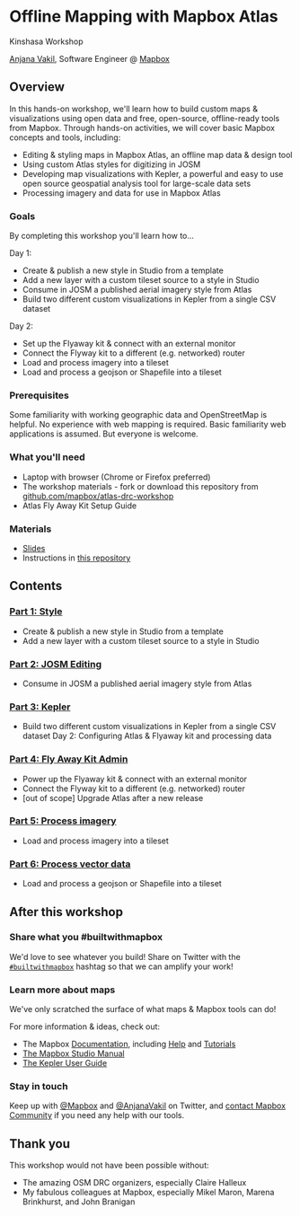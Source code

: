 # Offline Mapping with Mapbox Atlas

Kinshasa Workshop

[Anjana Vakil](https://twitter.com/AnjanaVakil), Software Engineer @ [Mapbox](https://www.mapbox.com)


## Overview

In this hands-on workshop, we'll learn how to build custom maps & visualizations using open data and free, open-source, offline-ready tools from Mapbox. Through hands-on activities, we will cover basic Mapbox concepts and tools, including:
- Editing & styling maps in Mapbox Atlas, an offline map data & design tool
- Using custom Atlas styles for digitizing in JOSM
- Developing map visualizations with Kepler, a powerful and easy to use open source geospatial analysis tool for large-scale data sets
- Processing imagery and data for use in Mapbox Atlas


### Goals

By completing this workshop you'll learn how to...

Day 1:
- Create & publish a new style in Studio from a template
- Add a new layer with a custom tileset source to a style in Studio
- Consume in JOSM a published aerial imagery style from Atlas
- Build two different custom visualizations in Kepler from a single CSV dataset

Day 2:
- Set up the Flyaway kit & connect with an external monitor
- Connect the Flyway kit to a different (e.g. networked) router
- Load and process imagery into a tileset
- Load and process a geojson or Shapefile into a tileset

### Prerequisites

Some familiarity with working geographic data and OpenStreetMap is helpful. No experience with web mapping is required. Basic familiarity web applications is assumed. But everyone is welcome.

### What you'll need

- Laptop with browser (Chrome or Firefox preferred)
- The workshop materials - fork or download this repository from [github.com/mapbox/atlas-drc-workshop](https://github.com/mapbox/atlas-drc-workshop)
- Atlas Fly Away Kit Setup Guide

### Materials

- [Slides](https://docs.google.com/presentation/d/1kREE7Nq2v_INX4tWGRUP7QZ0zIHQNj6f4YGOwVrNB-A/edit?usp=sharing)
- Instructions in [this repository](https://github.com/mapbox/atlas-drc-workshop)

## Contents

### [Part 1: Style](part-style.md)

* Create & publish a new style in Studio from a template
* Add a new layer with a custom tileset source to a style in Studio

### [Part 2: JOSM Editing](part-josm-edit.md)

* Consume in JOSM a published aerial imagery style from Atlas

### [Part 3: Kepler](part-kepler.md)

* Build two different custom visualizations in Kepler from a single CSV dataset
Day 2: Configuring Atlas & Flyaway kit and processing data

### [Part 4: Fly Away Kit Admin](part-kit-admin.md)

* Power up the Flyaway kit & connect with an external monitor
* Connect the Flyway kit to a different (e.g. networked) router
* [out of scope] Upgrade Atlas after a new release

### [Part 5: Process imagery](part-process-imagery.md)

* Load and process imagery into a tileset

### [Part 6: Process vector data](part-process-vector.md)

* Load and process a geojson or Shapefile into a tileset

## After this workshop

### Share what you #builtwithmapbox
We'd love to see whatever you build! Share on Twitter with the [`#builtwithmapbox`](https://twitter.com/hashtag/builtwithmapbox) hashtag so that we can amplify your work!

### Learn more about maps
We've only scratched the surface of what maps & Mapbox tools can do!

For more information & ideas, check out:
- The Mapbox [Documentation](https://docs.mapbox.com), including [Help](https://docs.mapbox.com/help/) and [Tutorials](https://docs.mapbox.com/help/tutorials)
- [The Mapbox Studio Manual](https://docs.mapbox.com/studio-manual/)
- [The Kepler User Guide](https://github.com/keplergl/kepler.gl/blob/master/docs/user-guides/j-get-started.md)

### Stay in touch

Keep up with [@Mapbox](https://twitter.com/mapbox) and [@AnjanaVakil](https://twitter.com/anjanavakil) on Twitter, and [contact Mapbox Community](https://www.mapbox.com/community) if you need any help with our tools.  

## Thank you

This workshop would not have been possible without:
- The amazing OSM DRC organizers, especially Claire Halleux
- My fabulous colleagues at Mapbox, especially Mikel Maron, Marena Brinkhurst, and John Branigan
